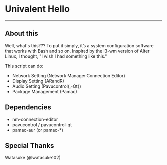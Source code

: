 # Univalent Hello
-----

## About this
Well, what's this??? To put it simply, it's a system configuration software that works with Bash and so on.
Inspired by the i3-wm version of Alter Linux, I thought, "I wish I had something like this."

This script can do:
- Network Setting (Network Manager Connection Editor)
- Display Setting (ARandR)
- Audio Setting (Pavucontrol{,-Qt})
- Package Management (Pamac)

## Dependencies
- nm-connection-editor
- pavucontrol / pavucontrol-qt
- pamac-aur (or pamac-*)

## Special Thanks
Watasuke (@watasuke102)
